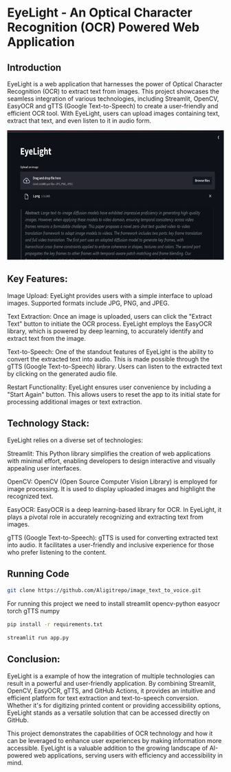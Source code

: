# EyeLight - An Optical Character Recognition (OCR) Powered Web Application

## Introduction

EyeLight is a web application that harnesses the power of Optical Character Recognition (OCR) to extract text from images. This project showcases the seamless integration of various technologies, including Streamlit, OpenCV, EasyOCR and gTTS (Google Text-to-Speech) to create a user-friendly and efficient OCR tool. With EyeLight, users can upload images containing text, extract that text, and even listen to it in audio form.

<img src="ey.png" width="600" height="300">

## Key Features:

Image Upload: EyeLight provides users with a simple interface to upload images. Supported formats include JPG, PNG, and JPEG.

Text Extraction: Once an image is uploaded, users can click the "Extract Text" button to initiate the OCR process. EyeLight employs the EasyOCR library, which is powered by deep learning, to accurately identify and extract text from the image.

Text-to-Speech: One of the standout features of EyeLight is the ability to convert the extracted text into audio. This is made possible through the gTTS (Google Text-to-Speech) library. Users can listen to the extracted text by clicking on the generated audio file.

Restart Functionality: EyeLight ensures user convenience by including a "Start Again" button. This allows users to reset the app to its initial state for processing additional images or text extraction.


## Technology Stack:

EyeLight relies on a diverse set of technologies:

Streamlit: This Python library simplifies the creation of web applications with minimal effort, enabling developers to design interactive and visually appealing user interfaces.

OpenCV: OpenCV (Open Source Computer Vision Library) is employed for image processing. It is used to display uploaded images and highlight the recognized text.

EasyOCR: EasyOCR is a deep learning-based library for OCR. In EyeLight, it plays a pivotal role in accurately recognizing and extracting text from images.

gTTS (Google Text-to-Speech): gTTS is used for converting extracted text into audio. It facilitates a user-friendly and inclusive experience for those who prefer listening to the content.

## Running Code

```bash
git clone https://github.com/Aligitrepo/image_text_to_voice.git
```
For running this project we need to install streamlit opencv-python easyocr torch gTTS numpy

```bash
pip install -r requirements.txt
```

```bash
streamlit run app.py
```

## Conclusion:

EyeLight is a example of how the integration of multiple technologies can result in a powerful and user-friendly application. By combining Streamlit, OpenCV, EasyOCR, gTTS, and GitHub Actions, it provides an intuitive and efficient platform for text extraction and text-to-speech conversion. Whether it's for digitizing printed content or providing accessibility options, EyeLight stands as a versatile solution that can be accessed directly on GitHub.

This project demonstrates the capabilities of OCR technology and how it can be leveraged to enhance user experiences by making information more accessible. EyeLight is a valuable addition to the growing landscape of AI-powered web applications, serving users with efficiency and accessibility in mind.









